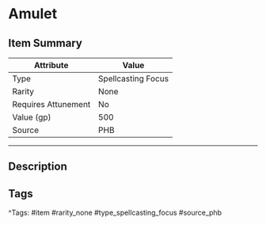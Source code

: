 # Amulet

## Item Summary

| Attribute            | Value                        |
|----------------------|------------------------------|
| Type                 | Spellcasting Focus |
| Rarity               | None             |
| Requires Attunement  | No                |
| Value (gp)           | 500    |
| Source               | PHB |

---

## Description



## Tags

^Tags: #item #rarity_none #type_spellcasting_focus #source_phb